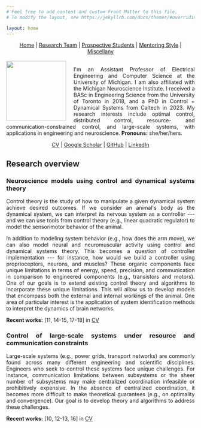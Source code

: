 ```yaml
---
# Feel free to add content and custom Front Matter to this file.
# To modify the layout, see https://jekyllrb.com/docs/themes/#overriding-theme-defaults

layout: home
---
```


<style>
body {text-align: justify}
.my-image {margin-right: 20px}
</style>

<center>
<a href="./index.html">Home</a> | <a href="./team.html">Research Team</a> | <a href="./prospectives.html">Prospective Students</a> | <a href="./mentoring.html">Mentoring Style</a> | <a href="./miscellany.html">Miscellany</a>
</center>
<br>

<img class="my-image" src="/assets/profile_picture.jpeg" align="left" width="160">

I'm an Assistant Professor of Electrical Engineering and Computer Science at the University of Michigan. I am also affiliated with the Michigan Neuroscience Institute. I received a BASc in Engineering Science from the University of Toronto in 2018, and a PhD in Control + Dynamical Systems from Caltech in 2023. My research interests include optimal control, distributed control, resource- and communication-constrained control, and large-scale systems, with applications in engineering and neuroscience. **Pronouns:** she/her/hers.

<center>
<a href="/assets/jsli_cv_aug26.pdf" target="_blank">CV</a> | <a href="https://scholar.google.com/citations?user=4EQuvGEAAAAJ" target="_blank">Google Scholar</a> | <a href="https://github.com/flyingpeach" target="_blank">GitHub</a> | <a href="https://www.linkedin.com/in/jslisali/" target="_blank">LinkedIn</a>
</center>

## **Research overview**

### **Neuroscience models using control and dynamical systems theory**
Control theory is the study of how to manipulate a given dynamical system achieve desired outcomes. If we consider an animal's body as the dynamical system, we can interpret its nervous system as a controller --- and we can use tools from control theory (e.g., linear quadratic regulator) to model the sensorimotor behavior of the animal.

In addition to modeling system behavior (e.g., how does the arm move), we can also model neural and neuromuscular activity using control and dynamical systems theory. This becomes a question of controller implementation --- for instance, how would we build a controller using proprioceptors, neurons, and muscles? These organic components face unique limitations in terms of energy, speed, precision, and communication in comparison to engineered components (e.g., transistors and motors). One of our goals is to extend existing control theory and algorithms to incorporate these unique limitations. This will allow us to develop models that encompass both the external and internal workings of the animal. One area of particular interest is the application of system identification methods to interpret the dynamics of brain networks.

**Recent works:** \[11, 14-15, 17-18\] in <a href="/assets/jsli_cv_aug26.pdf" target="_blank">CV</a>

### **Control of large-scale systems under resource and communication constraints**
Large-scale systems (e.g., power grids, transport networks) are commonly found across many different engineering and scientific disciplines. Engineers who seek to control these systems face unique challenges. For instance, communication limitations between subsystems or the sheer number of subsystems may make centralized coordination infeasible or prohibitively expensive. In the absence of centralized coordination, it becomes more difficult to make theoretical guarantees (e.g., on optimality and convergence). Our goal is to develop theory and algorithms to address these challenges.

**Recent works:** \[10, 12-13, 16\] in <a href="/assets/jsli_cv_aug26.pdf" target="_blank">CV</a>


